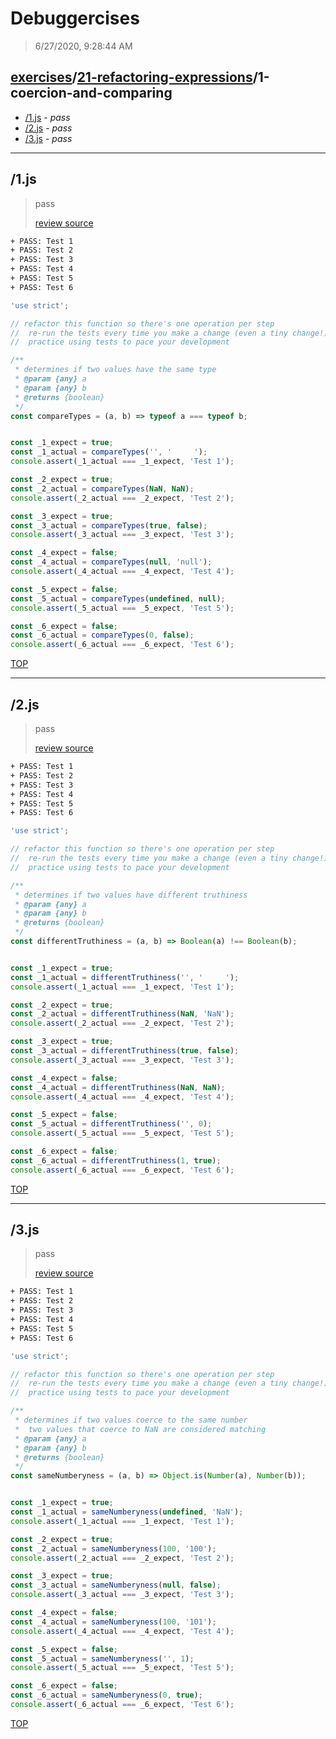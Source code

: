 # Debuggercises 

> 6/27/2020, 9:28:44 AM 

## [exercises](../../README.md)/[21-refactoring-expressions](../README.md)/1-coercion-and-comparing 

- [/1.js](#1js) - _pass_ 
- [/2.js](#2js) - _pass_ 
- [/3.js](#3js) - _pass_ 
---

## /1.js 

> pass 
>
> [review source](../../../exercises/21-refactoring-expressions/1-coercion-and-comparing/1.js)

```txt
+ PASS: Test 1
+ PASS: Test 2
+ PASS: Test 3
+ PASS: Test 4
+ PASS: Test 5
+ PASS: Test 6
```

```js
'use strict';

// refactor this function so there's one operation per step
//  re-run the tests every time you make a change (even a tiny change!)
//  practice using tests to pace your development

/**
 * determines if two values have the same type
 * @param {any} a
 * @param {any} b
 * @returns {boolean}
 */
const compareTypes = (a, b) => typeof a === typeof b;


const _1_expect = true;
const _1_actual = compareTypes('', '     ');
console.assert(_1_actual === _1_expect, 'Test 1');

const _2_expect = true;
const _2_actual = compareTypes(NaN, NaN);
console.assert(_2_actual === _2_expect, 'Test 2');

const _3_expect = true;
const _3_actual = compareTypes(true, false);
console.assert(_3_actual === _3_expect, 'Test 3');

const _4_expect = false;
const _4_actual = compareTypes(null, 'null');
console.assert(_4_actual === _4_expect, 'Test 4');

const _5_expect = false;
const _5_actual = compareTypes(undefined, null);
console.assert(_5_actual === _5_expect, 'Test 5');

const _6_expect = false;
const _6_actual = compareTypes(0, false);
console.assert(_6_actual === _6_expect, 'Test 6');

```

[TOP](#debuggercises)

---

## /2.js 

> pass 
>
> [review source](../../../exercises/21-refactoring-expressions/1-coercion-and-comparing/2.js)

```txt
+ PASS: Test 1
+ PASS: Test 2
+ PASS: Test 3
+ PASS: Test 4
+ PASS: Test 5
+ PASS: Test 6
```

```js
'use strict';

// refactor this function so there's one operation per step
//  re-run the tests every time you make a change (even a tiny change!)
//  practice using tests to pace your development

/**
 * determines if two values have different truthiness
 * @param {any} a
 * @param {any} b
 * @returns {boolean}
 */
const differentTruthiness = (a, b) => Boolean(a) !== Boolean(b);


const _1_expect = true;
const _1_actual = differentTruthiness('', '     ');
console.assert(_1_actual === _1_expect, 'Test 1');

const _2_expect = true;
const _2_actual = differentTruthiness(NaN, 'NaN');
console.assert(_2_actual === _2_expect, 'Test 2');

const _3_expect = true;
const _3_actual = differentTruthiness(true, false);
console.assert(_3_actual === _3_expect, 'Test 3');

const _4_expect = false;
const _4_actual = differentTruthiness(NaN, NaN);
console.assert(_4_actual === _4_expect, 'Test 4');

const _5_expect = false;
const _5_actual = differentTruthiness('', 0);
console.assert(_5_actual === _5_expect, 'Test 5');

const _6_expect = false;
const _6_actual = differentTruthiness(1, true);
console.assert(_6_actual === _6_expect, 'Test 6');

```

[TOP](#debuggercises)

---

## /3.js 

> pass 
>
> [review source](../../../exercises/21-refactoring-expressions/1-coercion-and-comparing/3.js)

```txt
+ PASS: Test 1
+ PASS: Test 2
+ PASS: Test 3
+ PASS: Test 4
+ PASS: Test 5
+ PASS: Test 6
```

```js
'use strict';

// refactor this function so there's one operation per step
//  re-run the tests every time you make a change (even a tiny change!)
//  practice using tests to pace your development

/**
 * determines if two values coerce to the same number
 *  two values that coerce to NaN are considered matching
 * @param {any} a
 * @param {any} b
 * @returns {boolean}
 */
const sameNumberyness = (a, b) => Object.is(Number(a), Number(b));


const _1_expect = true;
const _1_actual = sameNumberyness(undefined, 'NaN');
console.assert(_1_actual === _1_expect, 'Test 1');

const _2_expect = true;
const _2_actual = sameNumberyness(100, '100');
console.assert(_2_actual === _2_expect, 'Test 2');

const _3_expect = true;
const _3_actual = sameNumberyness(null, false);
console.assert(_3_actual === _3_expect, 'Test 3');

const _4_expect = false;
const _4_actual = sameNumberyness(100, '101');
console.assert(_4_actual === _4_expect, 'Test 4');

const _5_expect = false;
const _5_actual = sameNumberyness('', 1);
console.assert(_5_actual === _5_expect, 'Test 5');

const _6_expect = false;
const _6_actual = sameNumberyness(0, true);
console.assert(_6_actual === _6_expect, 'Test 6');

```

[TOP](#debuggercises)

